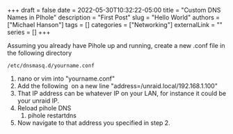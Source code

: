 +++ 
draft = false
date = 2022-05-30T10:32:22-05:00
title = "Custom DNS Names in PIhole"
description = "First Post"
slug = "Hello World"
authors = ["Michael Hanson"]
tags = []
categories = ["Networking"]
externalLink = ""
series = []
+++

Assuming you already have Pihole up and running, create a new .conf file in the following directory

```
/etc/dnsmasq.d/yourname.conf
```

1. nano or vim into "yourname.conf"
2. Add the following  on a new line "address=/unraid.local/192.168.1.100"
3. That IP address can be whatever IP on your LAN, for instance it could be your unraid IP. 
4. Reload pihole DNS
    1. pihole restartdns
5. Now navigate to that address you specified in step 2.
